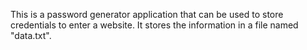 This is a password generator application that can be used to store credentials to enter a website.
It stores the information in a file named "data.txt".
